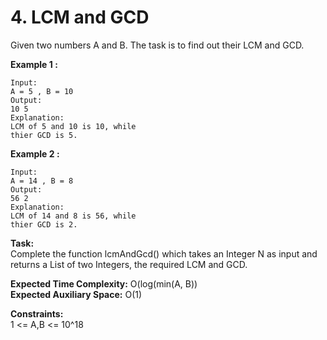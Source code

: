 # 4. LCM and GCD

Given two numbers A and B. The task is to find out their LCM and GCD.

**Example 1 :**

```
Input:
A = 5 , B = 10
Output:
10 5
Explanation:
LCM of 5 and 10 is 10, while
thier GCD is 5.
```

**Example 2 :**

```
Input:
A = 14 , B = 8
Output:
56 2
Explanation:
LCM of 14 and 8 is 56, while
thier GCD is 2.
```

**Task:**  
Complete the function lcmAndGcd() which takes an Integer N as input and returns a List of two Integers, the required LCM and GCD.

**Expected Time Complexity:** O(log(min(A, B))  
**Expected Auxiliary Space:** O(1)

**Constraints:**  
1 <= A,B <= 10^18

